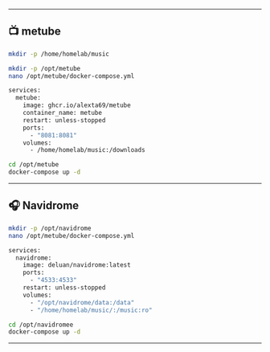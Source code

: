 
---

## 📺 metube

```bash
mkdir -p /home/homelab/music
```

```bash
mkdir -p /opt/metube
nano /opt/metube/docker-compose.yml
```

```bash
services:
  metube:
    image: ghcr.io/alexta69/metube
    container_name: metube
    restart: unless-stopped
    ports:
      - "8081:8081"
    volumes:
      - /home/homelab/music:/downloads
```

```bash
cd /opt/metube
docker-compose up -d
```

---

## 🎧 Navidrome

```bash
mkdir -p /opt/navidrome
nano /opt/metube/docker-compose.yml
```

```bash
services:
  navidrome:
    image: deluan/navidrome:latest
    ports:
      - "4533:4533"
    restart: unless-stopped
    volumes:
      - "/opt/navidrome/data:/data"
      - "/home/homelab/music/:/music:ro"
```

```bash
cd /opt/navidromee
docker-compose up -d
```

---
